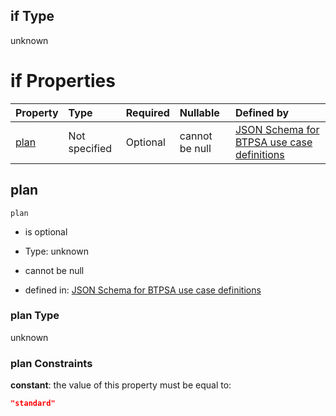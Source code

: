 ## if Type

unknown

# if Properties

| Property      | Type          | Required | Nullable       | Defined by                                                                                                                                                                                                                                  |
| :------------ | :------------ | :------- | :------------- | :------------------------------------------------------------------------------------------------------------------------------------------------------------------------------------------------------------------------------------------ |
| [plan](#plan) | Not specified | Optional | cannot be null | [JSON Schema for BTPSA use case definitions](btpsa-usecase-properties-services-items-allof-1-then-allof-97-then-allof-0-if-properties-plan.md "undefined#/properties/services/items/allOf/1/then/allOf/97/then/allOf/0/if/properties/plan") |

## plan



`plan`

*   is optional

*   Type: unknown

*   cannot be null

*   defined in: [JSON Schema for BTPSA use case definitions](btpsa-usecase-properties-services-items-allof-1-then-allof-97-then-allof-0-if-properties-plan.md "undefined#/properties/services/items/allOf/1/then/allOf/97/then/allOf/0/if/properties/plan")

### plan Type

unknown

### plan Constraints

**constant**: the value of this property must be equal to:

```json
"standard"
```
